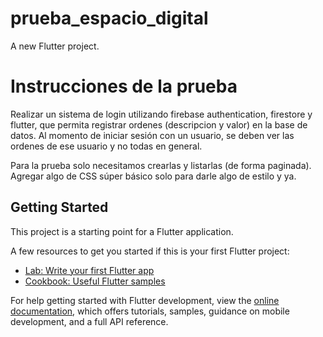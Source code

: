 # prueba_espacio_digital

A new Flutter project.

# Instrucciones de la prueba
Realizar un sistema de login utilizando firebase authentication, firestore y flutter, que permita registrar ordenes (descripcion y valor) en la base de datos. Al momento de iniciar sesión con un usuario, se deben ver las ordenes de ese usuario y no todas en general.

Para la prueba solo necesitamos crearlas y listarlas (de forma paginada). Agregar algo de CSS súper básico solo para darle algo de estilo y ya.

## Getting Started

This project is a starting point for a Flutter application.

A few resources to get you started if this is your first Flutter project:

- [Lab: Write your first Flutter app](https://docs.flutter.dev/get-started/codelab)
- [Cookbook: Useful Flutter samples](https://docs.flutter.dev/cookbook)

For help getting started with Flutter development, view the
[online documentation](https://docs.flutter.dev/), which offers tutorials,
samples, guidance on mobile development, and a full API reference.
